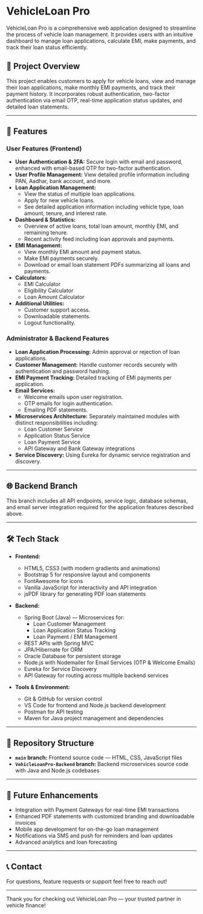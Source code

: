 # VehicleLoan Pro

VehicleLoan Pro is a comprehensive web application designed to streamline the process of vehicle loan management. It provides users with an intuitive dashboard to manage loan applications, calculate EMI, make payments, and track their loan status efficiently.

## 📖 Project Overview

This project enables customers to apply for vehicle loans, view and manage their loan applications, make monthly EMI payments, and track their payment history. It incorporates robust authentication, two-factor authentication via email OTP, real-time application status updates, and detailed loan statements.

---

## 🚀 Features

### User Features (Frontend)
- **User Authentication & 2FA:** Secure login with email and password, enhanced with email-based OTP for two-factor authentication.
- **User Profile Management:** View detailed profile information including PAN, Aadhar, bank account, and more.
- **Loan Application Management:**
  - View the status of multiple loan applications.
  - Apply for new vehicle loans.
  - See detailed application information including vehicle type, loan amount, tenure, and interest rate.
- **Dashboard & Statistics:**
  - Overview of active loans, total loan amount, monthly EMI, and remaining tenure.
  - Recent activity feed including loan approvals and payments.
- **EMI Management:**
  - View monthly EMI amount and payment status.
  - Make EMI payments securely.
  - Download or email loan statement PDFs summarizing all loans and payments.
- **Calculators:**
  - EMI Calculator
  - Eligibility Calculator
  - Loan Amount Calculator
- **Additional Utilities:**
  - Customer support access.
  - Downloadable statements.
  - Logout functionality.

### Administrator & Backend Features
- **Loan Application Processing:** Admin approval or rejection of loan applications.
- **Customer Management:** Handle customer records securely with authentication and password hashing.
- **EMI Payment Tracking:** Detailed tracking of EMI payments per application.
- **Email Services:**
  - Welcome emails upon user registration.
  - OTP emails for login authentication.
  - Emailing PDF statements.
- **Microservices Architecture:** Separately maintained modules with distinct responsibilities including:
  - Loan Customer Service
  - Application Status Service
  - Loan Payment Service
  - API Gateway and Bank Gateway integrations
- **Service Discovery:** Using Eureka for dynamic service registration and discovery.

---

## 🌐 Backend Branch



This branch includes all API endpoints, service logic, database schemas, and email server integration required for the application features described above.

---

## 🛠️ Tech Stack

- **Frontend:**
  - HTML5, CSS3 (with modern gradients and animations)
  - Bootstrap 5 for responsive layout and components
  - FontAwesome for icons
  - Vanilla JavaScript for interactivity and API integration
  - jsPDF library for generating PDF loan statements

- **Backend:**
  - Spring Boot (Java) — Microservices for:
    - Loan Customer Management
    - Loan Application Status Tracking
    - Loan Payment / EMI Management
  - REST APIs with Spring MVC
  - JPA/Hibernate for ORM
  - Oracle Database for persistent storage
  - Node.js with Nodemailer for Email Services (OTP & Welcome Emails)
  - Eureka for Service Discovery
  - API Gateway for routing across multiple backend services

- **Tools & Environment:**
  - Git & GitHub for version control
  - VS Code for frontend and Node.js backend development
  - Postman for API testing
  - Maven for Java project management and dependencies

---

## 📁 Repository Structure

- **`main` branch:** Frontend source code — HTML, CSS, JavaScript files
- **`VehicleLoanPro-Backend` branch:** Backend microservices source code with Java and Node.js codebases

---

## 🎯 Future Enhancements

- Integration with Payment Gateways for real-time EMI transactions
- Enhanced PDF statements with customized branding and downloadable invoices
- Mobile app development for on-the-go loan management
- Notifications via SMS and push for reminders and loan updates
- Advanced analytics and loan forecasting

---

## 📞 Contact

For questions, feature requests or support feel free to reach out!

---

Thank you for checking out VehicleLoan Pro — your trusted partner in vehicle finance!
